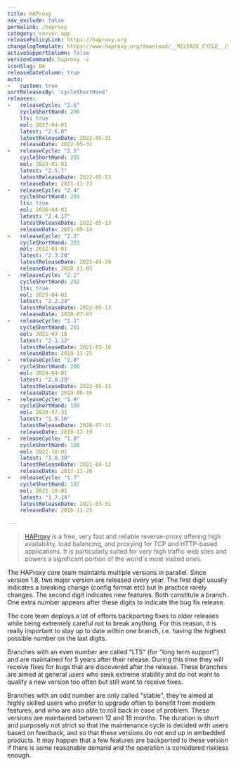 ```yaml
---
title: HAProxy
nav_exclude: false
permalink: /haproxy
category: server-app
releasePolicyLink: https://haproxy.org
changelogTemplate: https://www.haproxy.org/download/__RELEASE_CYCLE__/src/CHANGELOG
activeSupportColumn: false
versionCommand: haproxy -v
iconSlug: NA
releaseDateColumn: true
auto:
-   custom: true
sortReleasesBy: 'cycleShortHand'
releases:
-   releaseCycle: "2.6"
    cycleShortHand: 206
    lts: true
    eol: 2027-04-01
    latest: "2.6.0"
    latestReleaseDate: 2022-05-31
    releaseDate: 2022-05-31
-   releaseCycle: "2.5"
    cycleShortHand: 205
    eol: 2023-01-01
    latest: "2.5.7"
    latestReleaseDate: 2022-05-13
    releaseDate: 2021-11-23
-   releaseCycle: "2.4"
    cycleShortHand: 204
    lts: true
    eol: 2026-04-01
    latest: "2.4.17"
    latestReleaseDate: 2022-05-13
    releaseDate: 2021-05-14
-   releaseCycle: "2.3"
    cycleShortHand: 203
    eol: 2022-01-01
    latest: "2.3.20"
    latestReleaseDate: 2022-04-29
    releaseDate: 2020-11-05
-   releaseCycle: "2.2"
    cycleShortHand: 202
    lts: true
    eol: 2025-04-01
    latest: "2.2.24"
    latestReleaseDate: 2022-05-13
    releaseDate: 2020-07-07
-   releaseCycle: "2.1"
    cycleShortHand: 201
    eol: 2021-03-18
    latest: "2.1.12"
    latestReleaseDate: 2021-03-18
    releaseDate: 2019-11-25
-   releaseCycle: "2.0"
    cycleShortHand: 200
    eol: 2024-04-01
    latest: "2.0.29"
    latestReleaseDate: 2022-05-13
    releaseDate: 2019-06-16
-   releaseCycle: "1.9"
    cycleShortHand: 109
    eol: 2020-07-31
    latest: "1.9.16"
    latestReleaseDate: 2020-07-31
    releaseDate: 2018-12-19
-   releaseCycle: "1.8"
    cycleShortHand: 108
    eol: 2022-10-01
    latest: "1.8.30"
    latestReleaseDate: 2021-04-12
    releaseDate: 2017-11-26
-   releaseCycle: "1.7"
    cycleShortHand: 107
    eol: 2021-10-01
    latest: "1.7.14"
    latestReleaseDate: 2021-03-31
    releaseDate: 2016-11-25

---
```


>[HAProxy](https://www.haproxy.org/) is a free, very fast and reliable reverse-proxy offering high availability, load balancing, and proxying for TCP and HTTP-based applications. It is particularly suited for very high traffic web sites and powers a significant portion of the world's most visited ones.

The HAProxy core team maintains multiple versions in parallel. Since version 1.8, two major version are released every year. The first digit usually indicates a breaking change (config format etc) but in practice rarely changes. The second digit indicates new features. Both constitute a branch. One extra number appears after these digits to indicate the bug fix release.

The core team deploys a lot of efforts backporting fixes to older releases while being extremely careful not to break anything. For this reason, it is really important to stay up to date within one branch, i.e. having the highest possible number on the last digits.

Branches with an even number are called "LTS" (for "long term support") and are maintained for 5 years after their release. During this time they will receive fixes for bugs that are discovered after the release. These branches are aimed at general users who seek extreme stability and do not want to qualify a new version too often but still want to receive fixes.

Branches with an odd number are only called "stable", they're aimed at highly skilled users who prefer to upgrade often to benefit from modern features, and who are also able to roll back in case of problem. These versions are maintained between 12 and 18 months. The duration is short and purposely not strict so that the maintenance cycle is decided with users based on feedback, and so that these versions do not end up in embedded products. It may happen that a few features are backported to these version if there is some reasonable demand and the operation is considered riskless enough.
